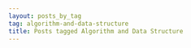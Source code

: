 ```yaml
---
layout: posts_by_tag
tag: algorithm-and-data-structure
title: Posts tagged Algorithm and Data Structure
---
```


